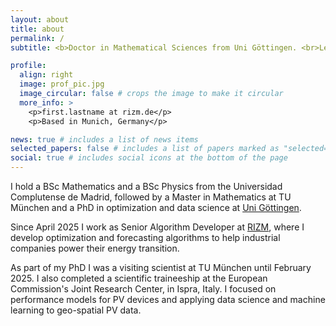 ```yaml
---
layout: about
title: about
permalink: /
subtitle: <b>Doctor in Mathematical Sciences from Uni Göttingen. <br>Leveraging data science to power the energetic transition at RIZM</b>

profile:
  align: right
  image: prof_pic.jpg
  image_circular: false # crops the image to make it circular
  more_info: >
    <p>first.lastname at rizm.de</p>
    <p>Based in Munich, Germany</p>

news: true # includes a list of news items
selected_papers: false # includes a list of papers marked as "selected={true}"
social: true # includes social icons at the bottom of the page
---
```


I hold a BSc Mathematics and a BSc Physics from the Universidad Complutense de Madrid, followed by a Master in Mathematics at TU München and a PhD in optimization and data science at [Uni Göttingen](https://ot.cs.uni-goettingen.de/). 

Since April 2025 I work as Senior Algorithm Developer at [RIZM](https://www.rizm.de/?lang=en), where I develop optimization and forecasting algorithms to help industrial companies power their energy transition.

As part of my PhD I was a visiting scientist at TU München until February 2025. I also completed a scientific traineeship at the European Commission's Joint Research Center, in Ispra, Italy. I focused on performance models for PV devices and applying data science and machine learning to geo-spatial PV data. 
